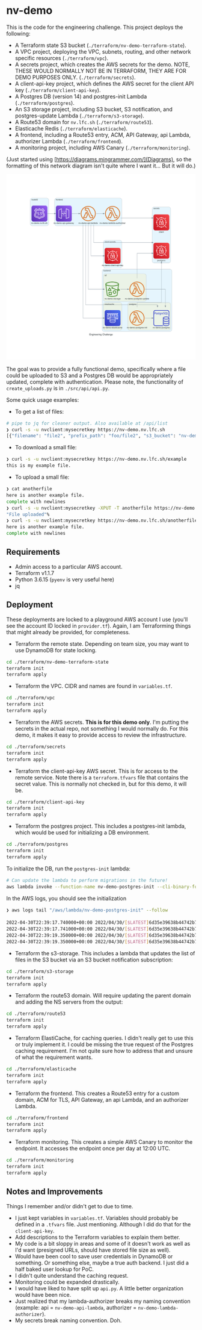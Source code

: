 # nv-demo

This is the code for the engineering challenge. This project deploys the following:

- A Terraform state S3 bucket (`./terraform/nv-demo-terraform-state`).
- A VPC project, deploying the VPC, subnets, routing, and other network specific resources (`./terraform/vpc`).
- A secrets project, which creates the AWS secrets for the demo. NOTE, THESE WOULD NORMALLY NOT BE IN TERRAFORM, THEY ARE FOR DEMO PURPOSES ONLY. (`./terraform/secrets`).
- A client-api-key project, which defines the AWS secret for the client API key (`./terraform/client-api-key`).
- A Postgres DB (version 14) and postgres-init Lambda (`./terraform/postgres`).
- An S3 storage project, including S3 bucket, S3 notification, and postgres-update Lambda (`./terraform/s3-storage`).
- A Route53 domain for `nv.lfc.sh` (`./terraform/route53`).
- Elasticache Redis (`./terraform/elasticache`).
- A frontend, including a Route53 entry, ACM, API Gateway, api Lambda, authorizer Lambda (`./terraform/frontend`).
- A monitoring project, including AWS Canary (`./terraform/monitoring`).

(Just started using [https://diagrams.mingrammer.com/](Diagrams), so the formatting of this network diagram isn't quite where I want it... But it will do.)

![./diagram/engineering-challenge.py](./diagram/engineering_challenge.png)

The goal was to provide a fully functional demo, specifically where a file could be uploaded to S3 and a Postgres DB would be appropriately updated, complete with authentication. Please note, the functionality of `create_uploads.py` is in `./src/api/api.py`.

Some quick usage examples:

- To get a list of files:

```bash
# pipe to jq for cleaner output. Also available at /api/list
❯ curl -s -u nvclient:mysecretkey https://nv-demo.nv.lfc.sh
[{"filename": "file2", "prefix_path": "foo/file2", "s3_bucket": "nv-demo-storage", "url": "https://nv-demo.nv.lfc.sh/file2", "date_added": "2022-05-01T12:11:48.443Z"}, {"filename": "example", "prefix_path": "example", "s3_bucket": "nv-demo-storage", "url": "https://nv-demo.nv.lfc.sh/example", "date_added": "2022-05-01T13:32:11.526Z"}, {"filename": "foo", "prefix_path": "foo", "s3_bucket": "nv-demo-storage", "url": "https://nv-demo.nv.lfc.sh/foo", "date_added": "2022-05-01T19:51:38.987Z"}, {"filename": "testingput", "prefix_path": "testingput", "s3_bucket": "nv-demo-storage", "url": "https://nv-demo.nv.lfc.sh/testingput", "date_added": "2022-05-01T20:27:50.953Z"}]
```

- To download a small file:

```bash
❯ curl -s -u nvclient:mysecretkey https://nv-demo.nv.lfc.sh/example
this is my example file.
```

- To upload a small file:

```bash
❯ cat anotherfile
here is another example file.
complete with newlines
❯ curl -s -u nvclient:mysecretkey -XPUT -T anotherfile https://nv-demo.nv.lfc.sh/api/upload/anotherfile
"File uploaded"%                                                                                              
❯ curl -s -u nvclient:mysecretkey https://nv-demo.nv.lfc.sh/anotherfile
here is another example file.
complete with newlines
```

## Requirements

- Admin access to a particular AWS account.
- Terraform v1.1.7
- Python 3.6.15 (`pyenv` is very useful here)
- jq

## Deployment

These deployments are locked to a playground AWS account I use (you'll see the account ID locked in `provider.tf`). Again, I am Terraforming things that might already be provided, for completeness.

- Terraform the remote state. Depending on team size, you may want to use DynamoDB for state locking.

```bash
cd ./terraform/nv-demo-terraform-state
terraform init
terraform apply
```

- Terraform the VPC. CIDR and names are found in `variables.tf`.

```bash
cd ./terraform/vpc
terraform init
terraform apply
```

- Terraform the AWS secrets. **This is for this demo only**. I'm putting the secrets in the actual repo, not something I would normally do. For this demo, it makes it easy to provide access to review the infrastructure.

```bash
cd ./terraform/secrets
terraform init
terraform apply
```

- Terraform the client-api-key AWS secret. This is for access to the remote service. Note there is a `terraform.tfvars` file that contains the secret value. This is normally not checked in, but for this demo, it will be.

```bash
cd ./terraform/client-api-key
terraform init
terraform apply
```

- Terraform the postgres project. This includes a postgres-init lambda, which would be used for initializing a DB environment.

```bash
cd ./terraform/postgres
terraform init
terraform apply
```

To initialize the DB, run the `postgres-init` lambda:

```bash
# Can update the lambda to perform migrations in the future!
aws lambda invoke --function-name nv-demo-postgres-init --cli-binary-format raw-in-base64-out --payload '{"name": "init"}' /dev/stdout
```

In the AWS logs, you should see the initialization

```bash
❯ aws logs tail "/aws/lambda/nv-demo-postgres-init" --follow

2022-04-30T22:39:17.740000+00:00 2022/04/30/[$LATEST]6d35e39638b44742b714327eccd06a48 START RequestId: b640040d-b5d3-4e2c-80f7-c3ee47215af2 Version: $LATEST
2022-04-30T22:39:17.741000+00:00 2022/04/30/[$LATEST]6d35e39638b44742b714327eccd06a48 {'name': 'init'}
2022-04-30T22:39:19.350000+00:00 2022/04/30/[$LATEST]6d35e39638b44742b714327eccd06a48 END RequestId: b640040d-b5d3-4e2c-80f7-c3ee47215af2
2022-04-30T22:39:19.350000+00:00 2022/04/30/[$LATEST]6d35e39638b44742b714327eccd06a48 REPORT RequestId: b640040d-b5d3-4e2c-80f7-c3ee47215af2  Duration: 1608.89 ms    Billed Duration: 1609 ms        Memory Size: 128 MB  Max Memory Used: 77 MB   Init Duration: 411.87 ms
```

- Terraform the s3-storage. This includes a lambda that updates the list of files in the S3 bucket via an S3 bucket notification subscription:

```bash
cd ./terraform/s3-storage
terraform init
terraform apply
```

- Terraform the route53 domain. Will require updating the parent domain and adding the NS servers from the output:

```bash
cd ./terraform/route53
terraform init
terraform apply
```

- Terraform ElastiCache, for caching queries. I didn't really get to use this or truly implement it. I could be missing the true request of the Postgres caching requirement. I'm not quite sure how to address that and unsure of what the requirement wants.

```bash
cd ./terraform/elasticache
terraform init
terraform apply
```

- Terraform the frontend. This creates a Route53 entry for a custom domain, ACM for TLS, API Gateway, an api Lambda, and an authorizer Lambda.

```bash
cd ./terraform/frontend
terraform init
terraform apply
```

- Terraform monitoring. This creates a simple AWS Canary to monitor the endpoint. It accesses the endpoint once per day at 12:00 UTC.

```bash
cd ./terraform/monitoring
terraform init
terraform apply
```

## Notes and Improvements

Things I remember and/or didn't get to due to time.

- I just kept variables in `variables.tf`. Variables should probably be defined in a `.tfvars` file. Just mentioning. Although I did do that for the `client-api-key`.
- Add descriptions to the Terraform variables to explain them better.
- My code is a bit sloppy in areas and some of it doesn't work as well as I'd want (presigned URLs, should have stored file size as well).
- Would have been cool to save user credentials in DynamoDB or something. Or something else, maybe a true auth backend. I just did a half baked user lookup for PoC.
- I didn't quite understand the caching request.
- Monitoring could be expanded drastically.
- I would have liked to have split up `api.py`. A little better organization would have been nice.
- Just realized that my lambda-authorizer breaks my naming convention (example: api = `nv-demo-api-lambda`, authorizer = `nv-demo-lambda-authorizer`).
- My secrets break naming convention. Doh.
